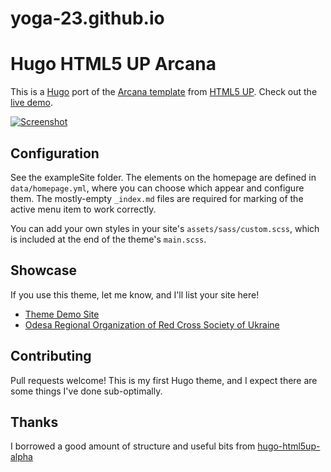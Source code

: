 # yoga-23.github.io



# Hugo HTML5 UP Arcana

This is a [Hugo](https://gohugo.io/) port of the
[Arcana template](https://html5up.net/arcana) from
[HTML5 UP](https://html5up.net/).
Check out the [live demo](https://sec.gd/hugo/themes/arcana/).

[![Screenshot](https://raw.githubusercontent.com/half-duplex/hugo-arcana/main/images/tn.png)](https://raw.githubusercontent.com/half-duplex/hugo-arcana/main/images/screenshot.png)

## Configuration
See the exampleSite folder. The elements on the homepage are defined in
`data/homepage.yml`, where you can choose which appear and configure them.
The mostly-empty `_index.md` files are required for marking of the active menu
item to work correctly.

You can add your own styles in your site's `assets/sass/custom.scss`, which is
included at the end of the theme's `main.scss`.

## Showcase
If you use this theme, let me know, and I'll list your site here!
- [Theme Demo Site](https://sec.gd/hugo/themes/arcana/)
- [Odesa Regional Organization of Red Cross Society of Ukraine](https://od.redcross.org.ua/)

## Contributing
Pull requests welcome! This is my first Hugo theme, and I expect there are some
things I've done sub-optimally.

## Thanks
I borrowed a good amount of structure and useful bits from
[hugo-html5up-alpha](https://github.com/dewittn/hugo-html5up-alpha)
